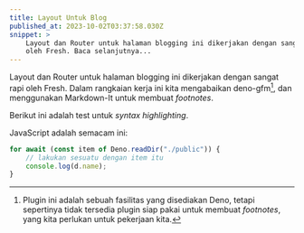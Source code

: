 ```yaml
---
title: Layout Untuk Blog
published_at: 2023-10-02T03:37:58.030Z
snippet: >
    Layout dan Router untuk halaman blogging ini dikerjakan dengan sangat rapi
    oleh Fresh. Baca selanjutnya...
---
```


Layout dan Router untuk halaman blogging ini dikerjakan dengan sangat rapi
oleh Fresh. Dalam rangkaian kerja ini kita mengabaikan deno-gfm[^deno-gfm], dan 
menggunakan Markdown-It untuk membuat _footnotes_.

Berikut ini adalah test untuk _syntax highlighting_.

JavaScript adalah semacam ini:

```js
for await (const item of Deno.readDir("./public")) { 
    // lakukan sesuatu dengan item itu 
    console.log(d.name);
} 
```


[^deno-gfm]: Plugin ini adalah sebuah fasilitas yang disediakan Deno, tetapi sepertinya
    tidak tersedia plugin siap pakai untuk membuat _footnotes_, yang kita perlukan untuk
    pekerjaan kita.



